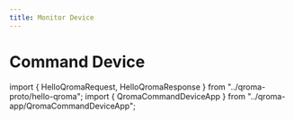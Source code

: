 ```yaml
---
title: Monitor Device
---
```


# Command Device

import { HelloQromaRequest, HelloQromaResponse } from "../qroma-proto/hello-qroma";
import { QromaCommandDeviceApp } from "../qroma-app/QromaCommandDeviceApp";

<QromaCommandDeviceApp
  requestMessageType={HelloQromaRequest}
  responseMessageType={HelloQromaResponse}
  />
  